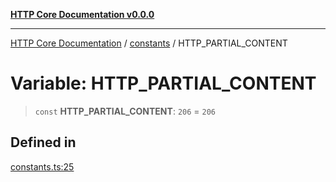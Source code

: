 [**HTTP Core Documentation v0.0.0**](../../README.md)

***

[HTTP Core Documentation](../../modules.md) / [constants](../README.md) / HTTP\_PARTIAL\_CONTENT

# Variable: HTTP\_PARTIAL\_CONTENT

> `const` **HTTP\_PARTIAL\_CONTENT**: `206` = `206`

## Defined in

[constants.ts:25](https://github.com/stonemjs/http-core/blob/89981cacc9858cf786fba9df03b328b6b56a5b75/src/constants.ts#L25)
